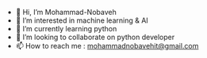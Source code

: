 - 👋 Hi, I’m Mohammad-Nobaveh
- 👀 I’m interested in machine learning & AI
- 🌱 I’m currently learning python
- 💞️ I’m looking to collaborate on python developer
- 📫 How to reach me : mohammadnobavehit@gmail.com

<!---
Mohammad-Nobaveh/Mohammad-Nobaveh is a ✨ special ✨ repository because its `README.md` (this file) appears on your GitHub profile.
You can click the Preview link to take a look at your changes.
--->
